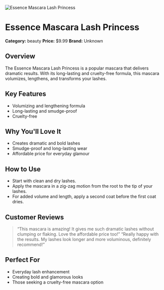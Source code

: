 ![Essence Mascara Lash Princess](https://cdn.dummyjson.com/product-images/beauty/essence-mascara-lash-princess/1.webp)

# Essence Mascara Lash Princess

**Category:** beauty
**Price:** $9.99
**Brand:** Unknown

## Overview
The Essence Mascara Lash Princess is a popular mascara that delivers dramatic results. With its long-lasting and cruelty-free formula, this mascara volumizes, lengthens, and transforms your lashes.

## Key Features
- Volumizing and lengthening formula
- Long-lasting and smudge-proof
- Cruelty-free

## Why You'll Love It
- Creates dramatic and bold lashes
- Smudge-proof and long-lasting wear
- Affordable price for everyday glamour

## How to Use
- Start with clean and dry lashes. 
- Apply the mascara in a zig-zag motion from the root to the tip of your lashes. 
- For added volume and length, apply a second coat before the first coat dries. 

## Customer Reviews
> “This mascara is amazing! It gives me such dramatic lashes without clumping or flaking. Love the affordable price too!”
> “Really happy with the results. My lashes look longer and more voluminous, definitely recommend!”

## Perfect For
- Everyday lash enhancement
- Creating bold and glamorous looks
- Those seeking a cruelty-free mascara option